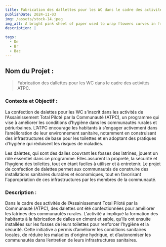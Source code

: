 ```yaml
---
title: Fabrication des dallettes pour les WC dans le cadre des activités ATPC.
publishDate: 2024-11-03 
img: /assets/stock-14.jpeg
img_alt: A bright pink sheet of paper used to wrap flowers curves in front of rich blue background
description: |

tags:
  - De
  - Br
  - Bac
---
```


## Nom du Projet : 

> Fabrication des dallettes pour les WC dans le cadre des activités ATPC.

### Contexte et Objectif : 

La confection de dalettes pour les WC s'inscrit dans les activités de l’Assainissement Total Piloté par la Communauté (ATPC), un programme qui vise à améliorer les conditions d’hygiène dans les communautés rurales et périurbaines. L’ATPC encourage les habitants à s’engager activement dans l’amélioration de leur environnement sanitaire, notamment en construisant des infrastructures de base pour les toilettes et en adoptant des pratiques d’hygiène qui réduisent les risques de maladies.

Les dalettes, qui sont des dalles couvrant les fosses des latrines, jouent un rôle essentiel dans ce programme. Elles assurent la propreté, la sécurité et l’hygiène des toilettes, tout en étant faciles à utiliser et à entretenir. Le projet de confection de dalettes permet aux communautés de construire des installations sanitaires durables et économiques, tout en favorisant l'appropriation de ces infrastructures par les membres de la communauté.


### Description :
Dans le cadre des activités de l’Assainissement Total Piloté par la Communauté (ATPC), des dalettes ont été confectionnées pour améliorer les latrines des communautés rurales. L’activité a impliqué la formation des habitants à la fabrication de dalles en ciment et sable, qu'ils ont ensuite installées sur les fosses de leurs toilettes pour renforcer l’hygiène et la sécurité. Cette initiative a permis d’améliorer les conditions sanitaires locales, de réduire les maladies d’origine hydrique, et d’autonomiser les communautés dans l’entretien de leurs infrastructures sanitaires.






